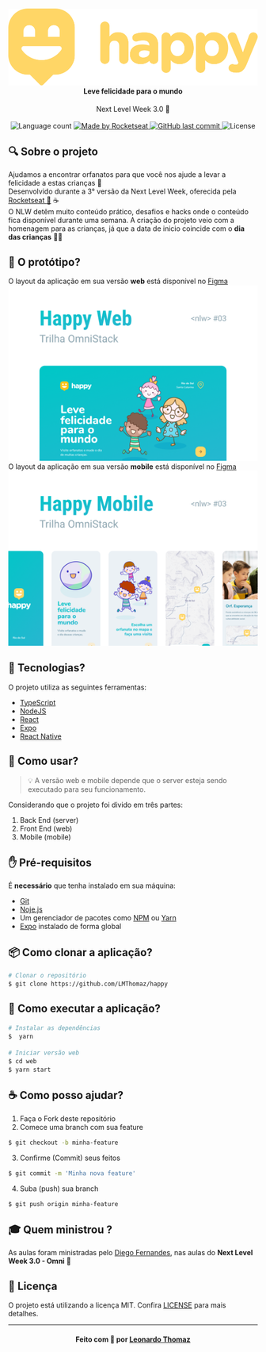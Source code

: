 <h4 align="center">
    <img alt="" src=".github/logo.png" />
    <br/>
    Leve felicidade para o mundo
    <br/>
</h4>

<p align="center">
  Next Level Week 3.0 🚀
  <br/>
  <br/>

  <img alt="Language count" src="https://img.shields.io/github/repo-size/LMThomaz/happy"/>

  <a href="https://rocketseat.com.br">
    <img alt="Made by Rocketseat" src="https://img.shields.io/badge/made%20by-Rocketseat-%237519C1"/>
  </a>

  <a href="https://github.com/LMThomaz/happy/commits/master">
    <img alt="GitHub last commit" src="https://img.shields.io/github/last-commit/LMThomaz/happy"/>
  </a>

  <img alt="License" src="https://img.shields.io/github/license/LMThomaz/happy"/>
</p>

## :mag: Sobre o projeto

Ajudamos a encontrar orfanatos para que você nos ajude a levar a felicidade a estas crianças :basketball:  
Desenvolvido durante a 3° versão da Next Level Week, oferecida pela [Rocketseat :rocket:][url-rocketseat] :coffee:  
O NLW detêm muito conteúdo prático, desafios e hacks onde o conteúdo fica disponível durante uma semana.
A criação do projeto veio com a homenagem para as crianças, já que a data de inicio coincide com o **dia das crianças** :boy::baby:

## :art: O protótipo?

O layout da aplicação em sua versão **web** está disponível no [Figma][url-figma]  
![Capa Happy Web](.github/capaWeb.png)
O layout da aplicação em sua versão **mobile** está disponível no [Figma][url-figma-mobile]  
![Capa Happy Mobile](.github/capaMobile.png)

## :hammer: Tecnologias?

O projeto utiliza as seguintes ferramentas:

- [TypeScript][url-ts]
- [NodeJS][url-node]
- [React][url-react]
- [Expo][url-expo]
- [React Native][url-react-native]

## :electric_plug: Como usar?

> :bulb: A versão web e mobile depende que o server esteja sendo executado para seu funcionamento.

Considerando que o projeto foi divido em três partes:

1. Back End (server)
2. Front End (web)
3. Mobile (mobile)

## :hand: Pré-requisitos

É **necessário** que tenha instalado em sua máquina:

- [Git][url-git]
- [Noje.js][url-node]
- Um gerenciador de pacotes como [NPM][url-npm] ou [Yarn][url-yarn]
- [Expo][url-expo] instalado de forma global

## :package: Como clonar a aplicação?

```bash
# Clonar o repositório
$ git clone https://github.com/LMThomaz/happy
```

## :rocket: Como executar a aplicação?

```bash
# Instalar as dependências
$  yarn

# Iniciar versão web
$ cd web
$ yarn start

```

## :coffee: Como posso ajudar?

1. Faça o Fork deste repositório
2. Comece uma branch com sua feature

```bash
$ git checkout -b minha-feature
```

3. Confirme (Commit) seus feitos

```bash
$ git commit -m 'Minha nova feature'
```

4. Suba (push) sua branch

```bash
$ git push origin minha-feature
```

## :mortar_board: Quem ministrou ?

As aulas foram ministradas pelo [Diego Fernandes][diego], nas aulas do **Next Level Week 3.0 - Omni** :rocket:

## :page_with_curl: Licença

O projeto está utilizando a licença MIT. Confira [LICENSE][license] para mais detalhes.

---

<h4 align="center">
Feito com 💜 por <a href="https://www.linkedin.com/in/leonardo-thomaz/" target="_blank">Leonardo Thomaz</a>
</h4>
 
[url-figma]: https://www.figma.com/file/8g3zo5YlyDg305i1hnTCjs/Happy-Web-Copy?node-id=0%3A1
[url-figma-mobile]: https://www.figma.com/file/ftqOMhbzn11JLrDNBbIylY/Happy-Mobile-Copy?node-id=0%3A1
[url-ts]: https://www.typescriptlang.org/
[url-node]: https://nodejs.org/pt-br/
[url-react]: https://reactjs.org/
[url-react-native]: https://reactnative.dev/
[url-expo]: https://expo.io/
[url-rocketseat]: https://rocketseat.com.br/
[url-git]: https://git-scm.com/
[url-vs]: https://code.visualstudio.com/
[url-npm]: https://www.npmjs.com/
[url-yarn]: https://yarnpkg.com/
[diego]: https://github.com/diego3g
[license]: https://github.com/LMThomaz/happy/blob/master/LICENSE.md
